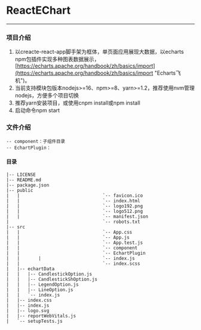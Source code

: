 # ReactEChart 


----------

### 项目介绍

1. 以creacte-react-app脚手架为框体，单页面应用展现大数据，以echarts npm包插件实现多种图表数据展示，[https://echarts.apache.org/handbook/zh/basics/import](https://echarts.apache.org/handbook/zh/basics/import "Echarts飞机")。
2. 当前支持模块包版本nodejs>=16、npm>=8、yarn>=1.2，推荐使用nvm管理nodejs，方便多个项目切换
3. 推荐yarn安装项目，或使用cnpm install或npm install
4. 启动命令npm start

### 文件介绍
```
-- component：子组件目录
-- EchartPlugin：
```


#### 目录

```
|-- LICENSE
|-- README.md
|-- package.json
|-- public
|   |                               `-- favicon.ico
|   |                               `-- index.html
|   |                               `-- logo192.png
|   |                               `-- logo512.png
|   |                               `-- manifest.json
|                                   `-- robots.txt
|-- src
|   |                               `-- App.css
|   |                               `-- App.js
|   |                               `-- App.test.js
|   |                               `-- component
|   |                               `-- EchartPlugin
|   |       |                       `-- index.js
|   |                               `-- index.scss
|   |-- echartData
|   |   |-- CandlestickOption.js
|   |   |-- CandlestickShOption.js
|   |   |-- LegendOption.js
|   |   |-- LineOption.js
|   |   `-- index.js
|   |-- index.css
|   |-- index.js
|   |-- logo.svg
|   |-- reportWebVitals.js
|   `-- setupTests.js
```
